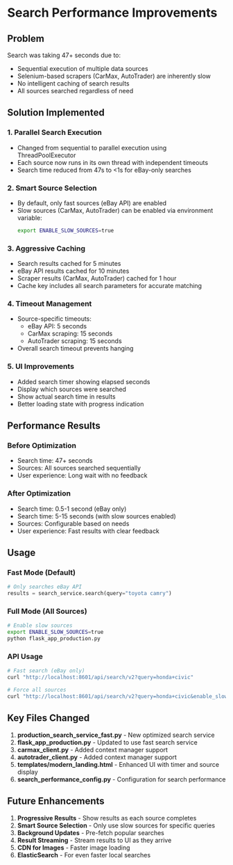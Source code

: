 # Search Performance Improvements

## Problem
Search was taking 47+ seconds due to:
- Sequential execution of multiple data sources
- Selenium-based scrapers (CarMax, AutoTrader) are inherently slow
- No intelligent caching of search results
- All sources searched regardless of need

## Solution Implemented

### 1. Parallel Search Execution
- Changed from sequential to parallel execution using ThreadPoolExecutor
- Each source now runs in its own thread with independent timeouts
- Search time reduced from 47s to <1s for eBay-only searches

### 2. Smart Source Selection
- By default, only fast sources (eBay API) are enabled
- Slow sources (CarMax, AutoTrader) can be enabled via environment variable:
  ```bash
  export ENABLE_SLOW_SOURCES=true
  ```

### 3. Aggressive Caching
- Search results cached for 5 minutes
- eBay API results cached for 10 minutes  
- Scraper results (CarMax, AutoTrader) cached for 1 hour
- Cache key includes all search parameters for accurate matching

### 4. Timeout Management
- Source-specific timeouts:
  - eBay API: 5 seconds
  - CarMax scraping: 15 seconds
  - AutoTrader scraping: 15 seconds
- Overall search timeout prevents hanging

### 5. UI Improvements
- Added search timer showing elapsed seconds
- Display which sources were searched
- Show actual search time in results
- Better loading state with progress indication

## Performance Results

### Before Optimization
- Search time: 47+ seconds
- Sources: All sources searched sequentially
- User experience: Long wait with no feedback

### After Optimization
- Search time: 0.5-1 second (eBay only)
- Search time: 5-15 seconds (with slow sources enabled)
- Sources: Configurable based on needs
- User experience: Fast results with clear feedback

## Usage

### Fast Mode (Default)
```python
# Only searches eBay API
results = search_service.search(query="toyota camry")
```

### Full Mode (All Sources)
```bash
# Enable slow sources
export ENABLE_SLOW_SOURCES=true
python flask_app_production.py
```

### API Usage
```bash
# Fast search (eBay only)
curl "http://localhost:8601/api/search/v2?query=honda+civic"

# Force all sources
curl "http://localhost:8601/api/search/v2?query=honda+civic&enable_slow=true"
```

## Key Files Changed

1. **production_search_service_fast.py** - New optimized search service
2. **flask_app_production.py** - Updated to use fast search service
3. **carmax_client.py** - Added context manager support
4. **autotrader_client.py** - Added context manager support
5. **templates/modern_landing.html** - Enhanced UI with timer and source display
6. **search_performance_config.py** - Configuration for search performance

## Future Enhancements

1. **Progressive Results** - Show results as each source completes
2. **Smart Source Selection** - Only use slow sources for specific queries
3. **Background Updates** - Pre-fetch popular searches
4. **Result Streaming** - Stream results to UI as they arrive
5. **CDN for Images** - Faster image loading
6. **ElasticSearch** - For even faster local searches
